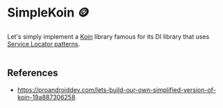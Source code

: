 # SimpleKoin 🪙
Let's simply implement a [Koin](https://github.com/InsertKoinIO/koin) library famous for its DI library that uses [Service Locator patterns](https://en.wikipedia.org/wiki/Service_locator_pattern).
<br/>
<br/>
## References
- https://proandroiddev.com/lets-build-our-own-simplified-version-of-koin-19a887306258
